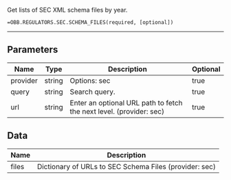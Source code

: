 <!-- markdownlint-disable MD041 -->

Get lists of SEC XML schema files by year.

```excel wordwrap
=OBB.REGULATORS.SEC.SCHEMA_FILES(required, [optional])
```

---

## Parameters

| Name | Type | Description | Optional |
| ---- | ---- | ----------- | -------- |
| provider | string | Options: sec | true |
| query | string | Search query. | true |
| url | string | Enter an optional URL path to fetch the next level. (provider: sec) | true |

## Data

| Name | Description |
| ---- | ----------- |
| files | Dictionary of URLs to SEC Schema Files (provider: sec) |
